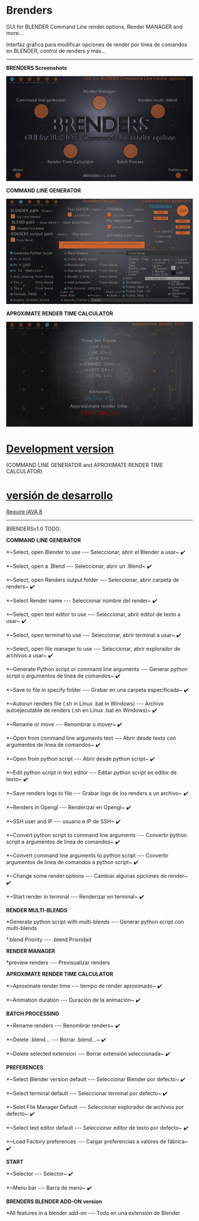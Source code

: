 # Brenders
GUI for BLENDER Command Line render options, Render MANAGER and more...

Interfaz gráfica para modificar opciones de render por linea de comandos en BLENDER, control de renders y más...

--------------------------
**BRENDERS Screenshots**

![Brenders](https://github.com/eLeDeTe-LoDeTanda/Brenders/blob/master/data/Screenshots/BRENDERSv1.0.png)

**COMMAND LINE GENERATOR**

![CommandLineGenerator](https://github.com/eLeDeTe-LoDeTanda/Brenders/blob/master/data/Screenshots/BRENDERSv1.0_CommandLineGenerator.png)

**APROXIMATE RENDER TIME CALCULATOR**

![ART](https://github.com/eLeDeTe-LoDeTanda/Brenders/blob/master/data/Screenshots/BRENDERSv1.0_AproximateRenderTimeCalculator.png)


# [Development version](https://github.com/eLeDeTe-LoDeTanda/Brenders/tree/master/Build) 

(COMMAND LINE GENERATOR and APROXIMATE RENDER TIME CALCULATOR)

# [versión de desarrollo](https://github.com/eLeDeTe-LoDeTanda/Brenders/tree/master/Build)

[Require jAVA 8](https://www.java.com/en/download/)

-----------------------------
BRENDERSv1.0 TODO:

**COMMAND LINE GENERATOR**

*~Select, open Blender to use --- Seleccionar, abrir el Blender a usar~ :heavy_check_mark:

*~Select, open a .Blend --- Seleccionar, abrir un .Blend~ :heavy_check_mark:

*~Select, open Renders output folder --- Seleccionar, abrir carpeta de renders~ :heavy_check_mark:

*~Select Render name --- Seleccionar nombre del render~ :heavy_check_mark:

*~Select, open text editor to use --- Seleccionar, abrir editor de texto a usar~ :heavy_check_mark:

*~Select, open terminal to use --- Seleccionar, abrir terminal a usar~ :heavy_check_mark:

*~Select, open file manager to use --- Seleccionar, abrir explorador de archivos a usar~ :heavy_check_mark:

*~Generate Python script or command line arguments --- Generar python script o argumentos de linea de comandos~ :heavy_check_mark:

*~Save to file in specify folder --- Grabar en una carpeta especificada~ :heavy_check_mark:

*~Autorun renders file (.sh in Linux .bat in Windows) --- Archivo autoejecutable de renders (.sh en Linux .bat en Windows)~ :heavy_check_mark:

*~Rename or move --- Renombrar o mover~ :heavy_check_mark:

*~Open from command line arguments text --- Abrir desde texto con argumentos de linea de comandos~ :heavy_check_mark:

*~Open from python script --- Abrir desde python script~ :heavy_check_mark:

*~Edit python script in text editor --- Editar python script en editor de texto~ :heavy_check_mark:

*~Save renders logs to file --- Grabar logs de los renders a un archivo~ :heavy_check_mark:

*~Renders in Opengl --- Renderizar en Opengl~ :heavy_check_mark:

*~SSH user and IP --- usuario e IP de SSH~ :heavy_check_mark:

*~Convert python script to command line arguments --- Convertir python script a argumentos de linea de comandos~ :heavy_check_mark:

*~Convert command line arguments to python script --- Convertir argumentos de linea de comandos a python script~ :heavy_check_mark:

*~Change some render options --- Cambiar algunas opciones de render~ :heavy_check_mark:

*~Start render in terminal --- Renderizar en terminal~ :heavy_check_mark:


**RENDER MULTI-BLENDS**

*Generate python script with multi-blends --- Generar python script con multi-blends

*.blend Priority --- .blend Prioridad

**RENDER MANAGER**

*preview renders --- Previsualizar renders

**APROXIMATE RENDER TIME CALCULATOR**

*~Aproximate render time --- tiempo de render aproximado~ :heavy_check_mark:

*~Animation duration --- Duración de la animación~ :heavy_check_mark:

**BATCH PROCESSING**

*~Rename renders --- Renombrar renders~ :heavy_check_mark:

*~Delete .blend... --- Borrar .blend...~ :heavy_check_mark:

*~Delete selected extension --- Borrar extensión seleccionada~ :heavy_check_mark:

**PREFERENCES**

*~Select Blender version default --- Seleccionar Blender por defecto~ :heavy_check_mark:

*~Select terminal default --- Seleccionar terminal por defecto~ :heavy_check_mark:

*~Selet File Manager Default --- Seleccionar explorador de archivos por defecto~ :heavy_check_mark:

*~Select text editor default --- Seleccionar editor de texto por defecto~ :heavy_check_mark:

*~Load Factory preferences --- Cargar preferencias a valores de fábrica~ :heavy_check_mark:

**START**

*~Selector --- Selector~ :heavy_check_mark:

*~Menu bar --- Barra de menú~ :heavy_check_mark:

**BRENDERS BLENDER ADD-ON version**

*All features in a blender add-on --- Todo en una extensión de Blender


